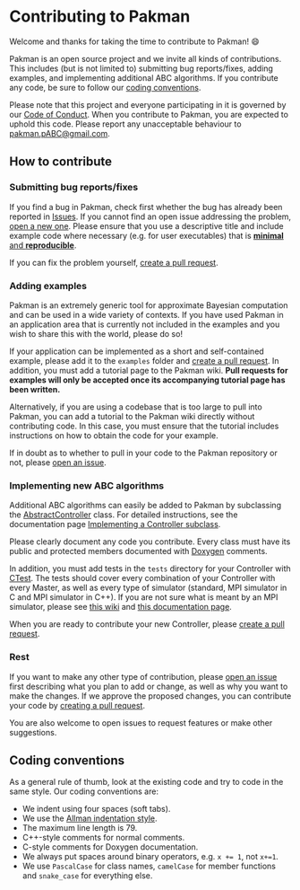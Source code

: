 # Contributing to Pakman

Welcome and thanks for taking the time to contribute to Pakman! :smile:

Pakman is an open source project and we invite all kinds of contributions.
This includes (but is not limited to) submitting bug reports/fixes, adding
examples, and implementing additional ABC algorithms.  If you contribute any
code, be sure to follow our [coding conventions](#coding-conventions).

Please note that this project and everyone participating in it is governed by
our [Code of Conduct](CODE_OF_CONDUCT.md).  When you contribute to Pakman, you
are expected to uphold this code.  Please report any unacceptable behaviour to
[pakman.pABC@gmail.com](mailto:pakman.pABC@gmail.com).

## How to contribute

### Submitting bug reports/fixes

If you find a bug in Pakman, check first whether the bug has already been
reported in [Issues](https://github.com/ThomasPak/pakman/issues).  If you
cannot find an open issue addressing the problem, [open a new
one](https://github.com/ThomasPak/pakman/issues/new).  Please ensure that you
use a descriptive title and include example code where necessary (e.g. for user
executables) that is [**minimal** and
**reproducible**](https://stackoverflow.com/help/minimal-reproducible-example).

If you can fix the problem yourself, [create a pull
request](https://github.com/ThomasPak/pakman/compare).

### Adding examples

Pakman is an extremely generic tool for approximate Bayesian computation and
can be used in a wide variety of contexts.  If you have used Pakman in an
application area that is currently not included in the examples and you wish to
share this with the world, please do so!

If your application can be implemented as a short and self-contained example,
please add it to the `examples` folder and [create a pull
request](https://github.com/ThomasPak/pakman/compare).  In addition, you must
add a tutorial page to the Pakman wiki.  **Pull requests for examples will only
be accepted once its accompanying tutorial page has been written.**

Alternatively, if you are using a codebase that is too large to pull into
Pakman, you can add a tutorial to the Pakman wiki directly without contributing
code.  In this case, you must ensure that the tutorial includes instructions on
how to obtain the code for your example.

If in doubt as to whether to pull in your code to the Pakman repository or not,
please [open an issue](https://github.com/ThomasPak/pakman/issues/new).

### Implementing new ABC algorithms

Additional ABC algorithms can easily be added to Pakman by subclassing the
[AbstractController](https://codedocs.xyz/ThomasPak/pakman/class_abstract_controller.html)
class.  For detailed instructions, see the documentation page [Implementing a
Controller subclass](https://codedocs.xyz/ThomasPak/pakman/controller.html).

Please clearly document any code you contribute.  Every class must have its
public and protected members documented with
[Doxygen](http://www.doxygen.nl/index.html) comments.

In addition, you must add tests in the `tests` directory for your Controller
with
[CTest](https://gitlab.kitware.com/cmake/community/wikis/doc/ctest/Testing-With-CTest).
The tests should cover every combination of your Controller with every Master,
as well as every type of simulator (standard, MPI simulator in C and MPI
simulator in C++).  If you are not sure what is meant by an MPI simulator,
please see [this
wiki](https://github.com/ThomasPak/pakman/wiki/Example:-epithelial-cell-growth)
and [this documentation
page](https://codedocs.xyz/ThomasPak/pakman/mpi-simulator.html).

When you are ready to contribute your new Controller, please [create a pull
request](https://github.com/ThomasPak/pakman/compare).

### Rest

If you want to make any other type of contribution, please [open an
issue](https://github.com/ThomasPak/pakman/issues/new) first describing what
you plan to add or change, as well as why you want to make the changes.  If we
approve the proposed changes, you can contribute your code by [creating a pull
request](https://github.com/ThomasPak/pakman/compare).

You are also welcome to open issues to request features or make other
suggestions.

## Coding conventions

As a general rule of thumb, look at the existing code and try to code in the
same style.  Our coding conventions are:

* We indent using four spaces (soft tabs).
* We use the [Allman indentation
  style](https://en.wikipedia.org/wiki/Indentation_style#Allman_style).
* The maximum line length is 79.
* C++-style comments for normal comments.
* C-style comments for Doxygen documentation.
* We always put spaces around binary operators, e.g. `x += 1`, not `x+=1`.
* We use `PascalCase` for class names, `camelCase` for member functions and
  `snake_case` for everything else.
